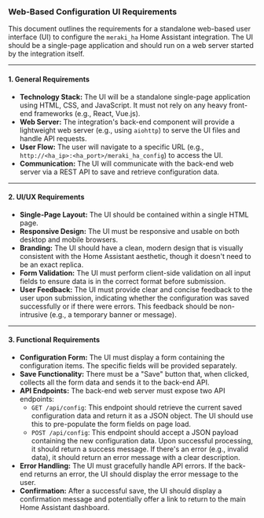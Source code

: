 ### Web-Based Configuration UI Requirements

This document outlines the requirements for a standalone web-based user interface (UI) to configure the `meraki_ha` Home Assistant integration. The UI should be a single-page application and should run on a web server started by the integration itself.

---

#### 1. General Requirements

* **Technology Stack:** The UI will be a standalone single-page application using HTML, CSS, and JavaScript. It must not rely on any heavy front-end frameworks (e.g., React, Vue.js).
* **Web Server:** The integration's back-end component will provide a lightweight web server (e.g., using `aiohttp`) to serve the UI files and handle API requests.
* **User Flow:** The user will navigate to a specific URL (e.g., `http://<ha_ip>:<ha_port>/meraki_ha_config`) to access the UI.
* **Communication:** The UI will communicate with the back-end web server via a REST API to save and retrieve configuration data.

---

#### 2. UI/UX Requirements

* **Single-Page Layout:** The UI should be contained within a single HTML page.
* **Responsive Design:** The UI must be responsive and usable on both desktop and mobile browsers.
* **Branding:** The UI should have a clean, modern design that is visually consistent with the Home Assistant aesthetic, though it doesn't need to be an exact replica.
* **Form Validation:** The UI must perform client-side validation on all input fields to ensure data is in the correct format before submission.
* **User Feedback:** The UI must provide clear and concise feedback to the user upon submission, indicating whether the configuration was saved successfully or if there were errors. This feedback should be non-intrusive (e.g., a temporary banner or message).

---

#### 3. Functional Requirements

* **Configuration Form:** The UI must display a form containing the configuration items. The specific fields will be provided separately.
* **Save Functionality:** There must be a "Save" button that, when clicked, collects all the form data and sends it to the back-end API.
* **API Endpoints:** The back-end web server must expose two API endpoints:
    * `GET /api/config`: This endpoint should retrieve the current saved configuration data and return it as a JSON object. The UI should use this to pre-populate the form fields on page load.
    * `POST /api/config`: This endpoint should accept a JSON payload containing the new configuration data. Upon successful processing, it should return a success message. If there's an error (e.g., invalid data), it should return an error message with a clear description.
* **Error Handling:** The UI must gracefully handle API errors. If the back-end returns an error, the UI should display the error message to the user.
* **Confirmation:** After a successful save, the UI should display a confirmation message and potentially offer a link to return to the main Home Assistant dashboard.
